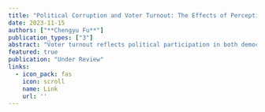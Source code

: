 ```yaml
---
title: "Political Corruption and Voter Turnout: The Effects of Perception, Experience, and Purchases"
date: 2023-11-15
authors: ["**Chengyu Fu**"]
publication_types: ["3"]
abstract: "Voter turnout reflects political participation in both democracies and autocracies, and corruption’s impact on turnout is a matter of long-term debate. Previous literature has addressed three major theories: the distrust theory, trade theory, and the removal theory. However, the empirical analysis of how corruption perceptions and activities affect voter turnout is limited, especially for authoritarian regimes. Based on village-level elections data in China, this paper finds: (1) citizen perceptions of corruption depress turnout by lowering interest in elections, which is inconsistent with the removal theory but shows that distrust in elections can be one of the mediators; (2) both corruption perceptions and experienced corruption can raise people’s concern about Chinese democracy and consequently depress turnout; this mediation analysis reveals that corruption influences turnout through dwindling trust in the regime; (3) electoral corruption increases turnout directly, which supports the trade theory. Overall, although corruption can directly “buy” votes, it may undermine voting by decreasing political trust in both elections and the regime." 
featured: true
publication: "Under Review"
links:
  - icon_pack: fas
    icon: scroll
    name: Link
    url: ''
---
```

